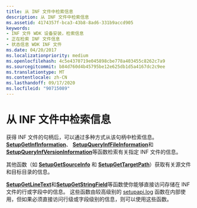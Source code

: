 ```yaml
---
title: 从 INF 文件中检索信息
description: 从 INF 文件中检索信息
ms.assetid: 4174357f-bca3-43b8-8ad6-331b9accd905
keywords:
- INF 文件 WDK 设备安装，检索信息
- 正在检索 INF 文件信息
- 状态信息 WDK INF 文件
ms.date: 04/20/2017
ms.localizationpriority: medium
ms.openlocfilehash: 4c5e4370719e045898cbe778a403455c8262c7a9
ms.sourcegitcommit: b84d760d4b45795be12e625db1d5a4167dc2c9ee
ms.translationtype: MT
ms.contentlocale: zh-CN
ms.lasthandoff: 09/17/2020
ms.locfileid: "90715089"
---
```

# <a name="retrieving-information-from-an-inf-file"></a>从 INF 文件中检索信息





获得 INF 文件的句柄后，可以通过多种方式从该句柄中检索信息。 [**SetupGetInfInformation**](/windows/win32/api/setupapi/nf-setupapi-setupgetinfinformationa)、 [**SetupQueryInfFileInformation**](/windows/win32/api/setupapi/nf-setupapi-setupqueryinffileinformationa)和[**SetupQueryInfVersionInformation**](/windows/win32/api/setupapi/nf-setupapi-setupqueryinfversioninformationa)等函数检索有关指定 INF 文件的信息。

其他函数（如 [**SetupGetSourceInfo**](/windows/win32/api/setupapi/nf-setupapi-setupgetsourceinfoa) 和 [**SetupGetTargetPath**](/windows/win32/api/setupapi/nf-setupapi-setupgettargetpatha)）获取有关源文件和目标目录的信息。

[**SetupGetLineText**](/windows/win32/api/setupapi/nf-setupapi-setupgetlinetexta)和[**SetupGetStringField**](/windows/win32/api/setupapi/nf-setupapi-setupgetstringfielda)等函数使你能够直接访问存储在 INF 文件的行或字段中的信息。 这些函数由较高级别的 [setupapi.log](setupapi.md) 函数在内部使用，但如果必须直接访问行级或字段级别的信息，则可以使用这些函数。

 

